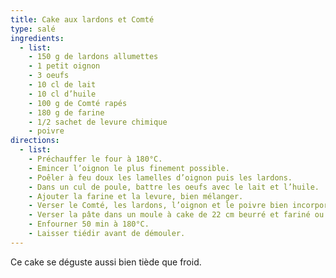 ```yaml
---
title: Cake aux lardons et Comté
type: salé
ingredients:
  - list:
    - 150 g de lardons allumettes
    - 1 petit oignon
    - 3 oeufs
    - 10 cl de lait
    - 10 cl d’huile
    - 100 g de Comté rapés
    - 180 g de farine
    - 1/2 sachet de levure chimique
    - poivre
directions:
  - list:
    - Préchauffer le four à 180°C.
    - Emincer l’oignon le plus finement possible.
    - Poêler à feu doux les lamelles d’oignon puis les lardons.
    - Dans un cul de poule, battre les oeufs avec le lait et l’huile.
    - Ajouter la farine et la levure, bien mélanger.
    - Verser le Comté, les lardons, l’oignon et le poivre bien incorporer à la pâte.
    - Verser la pâte dans un moule à cake de 22 cm beurré et fariné ou chemisé de papier cuisson.
    - Enfourner 50 min à 180°C.
    - Laisser tiédir avant de démouler.
---
```


Ce cake se déguste aussi bien tiède que froid.
